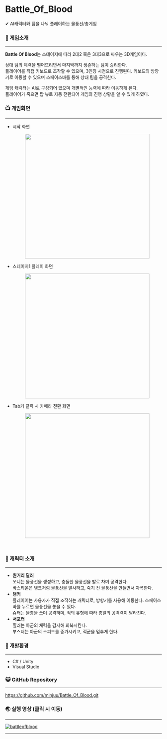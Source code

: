 # Battle_Of_Blood
✔ AI캐릭터와 팀을 나눠 플레이하는 물풍선/총게임


### 📄 게임소개

------



**Battle Of Blood**는 스테이지에 따라 2대2 혹은 3대3으로 싸우는 3D게임이다.<br>

상대 팀의 체력을 떨어뜨리면서 마지막까지 생존하는 팀이 승리한다.<br>
플레이어를 직접 키보드로 조작할 수 있으며, 3인칭 시점으로 진행된다. 키보드의 방향키로 이동할 수 있으며 스페이스바를 통해 상대 팀을 공격한다.<br>

게임 캐릭터는 AI로 구성되어 있으며 개별적인 능력에 따라 이동하게 된다. <br>
플레이어가 죽으면 탑 뷰로 자동 전환되어 게임의 진행 상황을 알 수 있게 하였다. <br>


### 📺 게임화면

------
- 시작 화면
  <p style="text-align: center;">
    <img src="https://user-images.githubusercontent.com/57933061/125481422-ff9459eb-88ca-4155-b091-8db5edfc9997.png" width="400" float = "center">
  </p>
- 스테이지1 플레이 화면
  <p style="text-align: center;">
    <img src="https://user-images.githubusercontent.com/57933061/125447184-656dace8-07ed-4708-ab80-7684b1042028.png" width="400" float = "center">
  </p>
- Tab키 클릭 시 카메라 전환 화면
  <p style="text-align: center;">
    <img src="https://user-images.githubusercontent.com/57933061/125446542-d9519f16-d8bb-4526-90c8-814c750b693d.png" width="400" float = "center">
  </p>


<br>


### 🌷 캐릭터 소개

------

- **원거리 딜러**<br>쏘니는 물풍선을 생성하고, 충돌한 물풍선을 발로 차며 공격한다.<br>
바스티온은 탱크처럼 물풍선을 발사하고, 죽기 전 물풍선을 만들면서 자폭한다.<br>
- **탱커**<br>플레이어는 사용자가 직접 조작하는 캐릭터로, 방향키를 사용해 이동한다. 스페이스 바를 누르면 물풍선을 놓을 수 있다.
<br>슈터는 물총을 쏘며 공격하며, 적의 유형에 따라 총알의 공격력이 달라진다.<br>
- **서포터**<br>힐러는 아군의 체력을 감지해 회복시킨다.<br>
부스터는 아군의 스피드를 증가시키고, 적군을 멈추게 한다.<br>



### 💫 개발환경

------

- C# / Unity
- Visual Studio



### 😺 GitHub Repository

------

https://github.com/minjuu/Battle_Of_Blood.git


### 🌏 실행 영상 (클릭 시 이동)

------
[![battleofblood](http://img.youtube.com/vi/s6Ne16LMJpI/0.jpg)](https://www.youtube.com/watch?v=s6Ne16LMJpI) 

------


